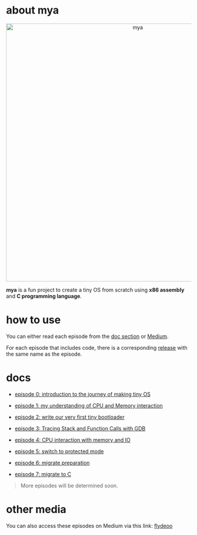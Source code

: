 # about mya
<p align="center">
<img src="https://repository-images.githubusercontent.com/717717871/cb51134d-cf2a-4552-b633-7acae2573303" alt="mya" style="width: 700px;">
</p>

**mya** is a fun project to create a tiny OS from scratch using **x86 assembly** and **C programming language**.


# how to use
You can either read each episode from the [doc section](#docs) or [Medium](#other-media).

For each episode that includes code, there is a corresponding [release](https://github.com/flydeoo/mya/releases) with the same name as the episode.

# docs

- [episode 0: introduction to the journey of making tiny OS](https://github.com/flydeoo/mya/blob/main/docs/episode%200%3A%20introduction%20to%20the%20journey%20of%20making%20tiny%20OS.md)

- [episode 1: my understanding of CPU and Memory interaction](https://github.com/flydeoo/mya/blob/main/docs/episode%201%3A%20my%20understanding%20of%20CPU%20and%20Memory%20interaction.md)

- [episode 2: write our very first tiny bootloader](https://github.com/flydeoo/mya/blob/main/docs/episode%202%3A%20write%20our%20very%20first%20tiny%20bootloader.md) 

- [episode 3: Tracing Stack and Function Calls with GDB](https://github.com/flydeoo/mya/blob/main/docs/episode3%3A%20Tracing%20Stack%20and%20Function%20Calls%20with%20GDB.md)

- [episode 4: CPU interaction with memory and IO](https://github.com/flydeoo/mya/blob/main/docs/episode%204%3A%20CPU%20interaction%20with%20memory%20and%20IO.md)

- [episode 5: switch to protected mode](https://github.com/flydeoo/mya/blob/main/docs/episode%205%3A%20switch%20to%20protected%20mode.md)

- [episode 6: migrate preparation](https://github.com/flydeoo/mya/blob/main/docs/episode%206%3A%20migrate%20preparation.md)

- [episode 7: migrate to C](https://github.com/flydeoo/mya/blob/main/docs/episode%207%3A%20migrate%20to%20C.md)


>  More episodes will be determined soon.



# other media

You can also access these episodes on Medium via this link: [flydeoo](https://medium.com/@thisisflydeoo)
